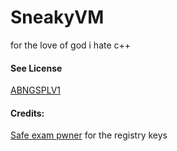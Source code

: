 <h1>SneakyVM</h1>
for the love of god i hate c++
<br>
<h4>See License</h4>
<a href="ABNGSPLV1.md">ABNGSPLV1</a>
<h4>Credits:</h4>
<a href="https://github.com/obrobrio2000/SafeExamPwner">Safe exam pwner</a> for the registry keys
